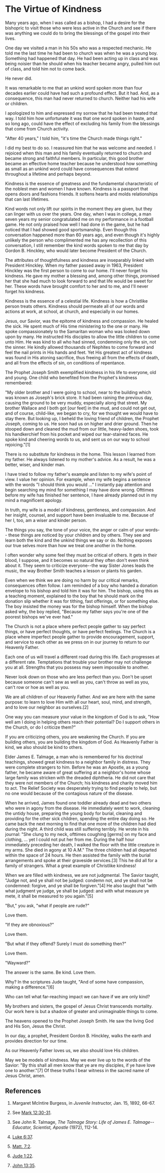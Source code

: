 # The Virtue of Kindness

Many years ago, when I was called as a bishop, I had a desire for the
bishopric to visit those who were less active in the Church and see if there
was anything we could do to bring the blessings of the gospel into their
lives.

One day we visited a man in his 50s who was a respected mechanic. He told me
the last time he had been to church was when he was a young boy. Something had
happened that day. He had been acting up in class and was being noisier than
he should when his teacher became angry, pulled him out of class, and told him
not to come back.

He never did.

It was remarkable to me that an unkind word spoken more than four decades
earlier could have had such a profound effect. But it had. And, as a
consequence, this man had never returned to church. Neither had his wife or
children.

I apologized to him and expressed my sorrow that he had been treated that way.
I told him how unfortunate it was that one word spoken in haste, and so long
ago, could have the effect of excluding his family from the blessings that
come from Church activity.

"After 40 years," I told him, "it's time the Church made things right."

I did my best to do so. I reassured him that he was welcome and needed. I
rejoiced when this man and his family eventually returned to church and became
strong and faithful members. In particular, this good brother became an
effective home teacher because he understood how something as small as an
unkind word could have consequences that extend throughout a lifetime and
perhaps beyond.

Kindness is the essence of greatness and the fundamental characteristic of the
noblest men and women I have known. Kindness is a passport that opens doors
and fashions friends. It softens hearts and molds relationships that can last
lifetimes.

Kind words not only lift our spirits in the moment they are given, but they
can linger with us over the years. One day, when I was in college, a man seven
years my senior congratulated me on my performance in a football game. He not
only praised how well I had done in the game, but he had noticed that I had
showed good sportsmanship. Even though this conversation happened more than 60
years ago, and even though it's highly unlikely the person who complimented me
has any recollection of this conversation, I still remember the kind words
spoken to me that day by Gordon B. Hinckley, who would later become President
of the Church.

The attributes of thoughtfulness and kindness are inseparably linked with
President Hinckley. When my father passed away in 1963, President Hinckley was
the first person to come to our home. I'll never forget his kindness. He gave
my mother a blessing and, among other things, promised her that she had much
to look forward to and that life would be sweet for her. These words have
brought comfort to her and to me, and I'll never forget his kindness.

Kindness is the essence of a celestial life. Kindness is how a Christlike
person treats others. Kindness should permeate all of our words and actions at
work, at school, at church, and especially in our homes.

Jesus, our Savior, was the epitome of kindness and compassion. He healed the
sick. He spent much of His time ministering to the one or many. He spoke
compassionately to the Samaritan woman who was looked down upon by many. He
instructed His disciples to allow the little children to come unto Him. He was
kind to all who had sinned, condemning only the sin, not the sinner. He kindly
allowed thousands of Nephites to come forward and feel the nail prints in His
hands and feet. Yet His greatest act of kindness was found in His atoning
sacrifice, thus freeing all from the effects of death, and all from the
effects of sin, on conditions of repentance.

The Prophet Joseph Smith exemplified kindness in his life to everyone, old and
young. One child who benefited from the Prophet's kindness remembered:

"My older brother and I were going to school, near to the building which was
known as Joseph's brick store. It had been raining the previous day, causing
the ground to be very muddy, especially along that street. My brother Wallace
and I both got [our feet] in the mud, and could not get out, and of course,
child-like, we began to cry, for we thought we would have to stay there. But
looking up, I beheld the loving friend of children, the Prophet Joseph, coming
to us. He soon had us on higher and drier ground. Then he stooped down and
cleaned the mud from our little, heavy-laden shoes, took his handkerchief from
his pocket and wiped our tear-stained faces. He spoke kind and cheering words
to us, and sent us on our way to school rejoicing."[1]

There is no substitute for kindness in the home. This lesson I learned from my
father. He always listened to my mother's advice. As a result, he was a
better, wiser, and kinder man.

I have tried to follow my father's example and listen to my wife's point of
view. I value her opinion. For example, when my wife begins a sentence with
the words "I should think you would ..." I instantly pay attention and begin
searching my mind for something I may have done wrong. Ofttimes before my wife
has finished her sentence, I have already planned out in my mind a magnificent
apology.

In truth, my wife is a model of kindness, gentleness, and compassion. And her
insight, counsel, and support have been invaluable to me. Because of her I,
too, am a wiser and kinder person.

The things you say, the tone of your voice, the anger or calm of your words--
these things are noticed by your children and by others. They see and learn
both the kind and the unkind things we say or do. Nothing exposes our true
selves more than how we treat one another in the home.

I often wonder why some feel they must be critical of others. It gets in their
blood, I suppose, and it becomes so natural they often don't even think about
it. They seem to criticize everyone--the way Sister Jones leads the music, the
way Brother Smith teaches a lesson or plants his garden.

Even when we think we are doing no harm by our critical remarks, consequences
often follow. I am reminded of a boy who handed a donation envelope to his
bishop and told him it was for him. The bishop, using this as a teaching
moment, explained to the boy that he should mark on the donation slip whether
it was for tithing, fast offerings, or for something else. The boy insisted
the money was for the bishop himself. When the bishop asked why, the boy
replied, "Because my father says you're one of the poorest bishops we've ever
had."

The Church is not a place where perfect people gather to say perfect things,
or have perfect thoughts, or have perfect feelings. The Church is a place
where imperfect people gather to provide encouragement, support, and service
to each other as we press on in our journey to return to our Heavenly Father.

Each one of us will travel a different road during this life. Each progresses
at a different rate. Temptations that trouble your brother may not challenge
you at all. Strengths that you possess may seem impossible to another.

Never look down on those who are less perfect than you. Don't be upset because
someone can't sew as well as you, can't throw as well as you, can't row or hoe
as well as you.

We are all children of our Heavenly Father. And we are here with the same
purpose: to learn to love Him with all our heart, soul, mind, and strength,
and to love our neighbor as ourselves.[2]

One way you can measure your value in the kingdom of God is to ask, "How well
am I doing in helping others reach their potential? Do I support others in the
Church, or do I criticize them?"

If you are criticizing others, you are weakening the Church. If you are
building others, you are building the kingdom of God. As Heavenly Father is
kind, we also should be kind to others.

Elder James E. Talmage, a man who is remembered for his doctrinal teachings,
showed great kindness to a neighbor family in distress. They were complete
strangers to him. Before he was an Apostle, as a young father, he became aware
of great suffering at a neighbor's home whose large family was stricken with
the dreaded diphtheria. He did not care that they were not members of the
Church; his kindness and charity moved him to act. The Relief Society was
desperately trying to find people to help, but no one would because of the
contagious nature of the disease.

When he arrived, James found one toddler already dead and two others who were
in agony from the disease. He immediately went to work, cleaning the untidy
house, preparing the young body for burial, cleaning and providing for the
other sick children, spending the entire day doing so. He came back the next
morning to find that one more of the children had died during the night. A
third child was still suffering terribly. He wrote in his journal: "She clung
to my neck, ofttimes coughing [germs] on my face and clothing, ... yet I could
not put her from me. During the half hour immediately preceding her death, I
walked the floor with the little creature in my arms. She died in agony at 10
A.M." The three children had all departed within the space of 24 hours. He
then assisted the family with the burial arrangements and spoke at their
graveside services.[3] This he did all for a family of strangers. What a great
example of Christlike kindness!

When we are filled with kindness, we are not judgmental. The Savior taught,
"Judge not, and ye shall not be judged: condemn not, and ye shall not be
condemned: forgive, and ye shall be forgiven."[4] He also taught that "with
what judgment ye judge, ye shall be judged: and with what measure ye mete, it
shall be measured to you again."[5]

"But," you ask, "what if people are rude?"

Love them.

"If they are obnoxious?"

Love them.

"But what if they offend? Surely I must do something then?"

Love them.

"Wayward?"

The answer is the same. Be kind. Love them.

Why? In the scriptures Jude taught, "And of some have compassion, making a
difference."[6]

Who can tell what far-reaching impact we can have if we are only kind?

My brothers and sisters, the gospel of Jesus Christ transcends mortality. Our
work here is but a shadow of greater and unimaginable things to come.

The heavens opened to the Prophet Joseph Smith. He saw the living God and His
Son, Jesus the Christ.

In our day, a prophet, President Gordon B. Hinckley, walks the earth and
provides direction for our time.

As our Heavenly Father loves us, we also should love His children.

May we be models of kindness. May we ever live up to the words of the Savior:
"By this shall all men know that ye are my disciples, if ye have love one to
another."[7] Of these truths I bear witness in the sacred name of Jesus
Christ, amen.

## References

  1. Margaret McIntire Burgess, in _Juvenile Instructor,_ Jan. 15, 1892, 66-67.

  2. See [Mark 12:30-31](https://www.lds.org/scriptures/nt/mark/12.30-31?lang=eng#29).

  3. See John R. Talmage, _The Talmage Story: Life of James E. Talmage--Educator, Scientist, Apostle_ (1972), 112-14.

  4. [Luke 6:37](https://www.lds.org/scriptures/nt/luke/6.37?lang=eng#36).

  5. [Matt. 7:2](https://www.lds.org/scriptures/nt/matt/7.2?lang=eng#1).

  6. [Jude 1:22](https://www.lds.org/scriptures/nt/jude/1.22?lang=eng#21).

  7. [John 13:35](https://www.lds.org/scriptures/nt/john/13.35?lang=eng#34).


